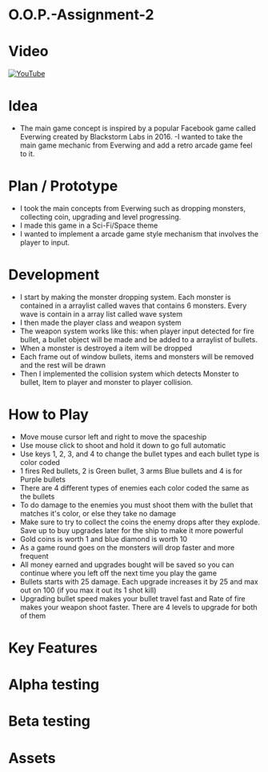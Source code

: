 # O.O.P.-Assignment-2


# Video 
[![YouTube](https://i.ytimg.com/vi/D7d1gAzW0QU/hqdefault.jpg?custom=true&w=196&h=110&stc=true&jpg444=true&jpgq=90&sp=68&sigh=TPqjP-Ae1bI5Ubio-4xUn4a_qfk)](https://www.youtube.com/watch?v=D7d1gAzW0QU&t)

# Idea 
- The main game concept is inspired by a popular Facebook game called Everwing created by Blackstorm Labs in 2016.
-I wanted to take the main game mechanic from Everwing and add a retro arcade game feel to it.

# Plan / Prototype 
- I took the main concepts from Everwing such as dropping monsters, collecting coin, upgrading and level progressing.
- I made this game in a Sci-Fi/Space theme
- I wanted to implement a arcade game style mechanism that involves the player to input.

# Development
- I start by making the monster dropping system. Each monster is contained in a arraylist called waves that contains 6 monsters. Every wave is contain in a array list called wave system
- I then made the player class and weapon system
- The weapon system works like this: when player input detected for fire bullet, a bullet object will be made and be added to a arraylist of bullets.
- When a monster is destroyed a item will be dropped
- Each frame out of window bullets, items and monsters will be removed and the rest will be drawn
- Then I implemented the collision system which detects Monster to bullet, Item to player and monster to player collision.

# How to Play
- Move mouse cursor left and right to move the spaceship
- Use mouse click to shoot and hold it down to go full automatic 
- Use keys 1, 2, 3, and 4 to change the bullet types and each bullet type is color coded 
- 1 fires Red bullets, 2 is Green bullet, 3 arms Blue bullets and 4 is for Purple bullets
- There are 4 different types of enemies each color coded the same as the bullets
- To do damage to the enemies you must shoot them with the bullet that matches it's color, or else they take no damage 
- Make sure to try to collect the coins the enemy drops after they explode. Save up to buy upgrades later for the ship to make it more powerful
- Gold coins is worth 1 and blue diamond is worth 10
- As a game round goes on the monsters will drop faster and more frequent
- All money earned and upgrades bought will be saved so you can continue where you left off the next time you play the game
- Bullets starts with 25 damage. Each upgrade increases it by 25 and max out on 100 (if you max it out its 1 shot kill)
- Upgrading bullet speed makes your bullet travel fast and Rate of fire makes your weapon shoot faster. There are 4 levels to upgrade for both of them 

# Key Features 

# Alpha testing

# Beta testing

# Assets 

